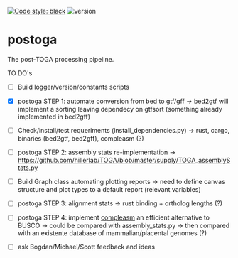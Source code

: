 [![Code style: black](https://img.shields.io/badge/code%20style-black-000000.svg)](https://github.com/psf/black)
![version](https://img.shields.io/badge/version-0.2.0--devel-orange)

# postoga

The post-TOGA processing pipeline.


TO DO's

- [ ] Build logger/version/constants scripts

- [x] postoga STEP 1: automate conversion from bed to gtf/gff -> bed2gtf will implement a sorting leaving dependecy on gtfsort (something already implemented in bed2gff)

- [ ] Check/install/test requeriments (install_dependencies.py) -> rust, cargo, binaries (bed2gtf, bed2gff), compleasm (?)

- [ ] postoga STEP 2: assembly stats re-implementation -> https://github.com/hillerlab/TOGA/blob/master/supply/TOGA_assemblyStats.py

- [ ] Build Graph class automating plotting reports -> need to define canvas structure and plot types to a default report (relevant variables)

- [ ] postoga STEP 3: alignment stats -> rust binding + ortholog lengths (?)

- [ ] postoga STEP 4: implement [compleasm](https://github.com/huangnengCSU/compleasm) an efficient alternative to BUSCO -> could be compared with assembly_stats.py -> then compared with an existente database of mammalian/placental genomes (?)

- [ ] ask Bogdan/Michael/Scott feedback and ideas